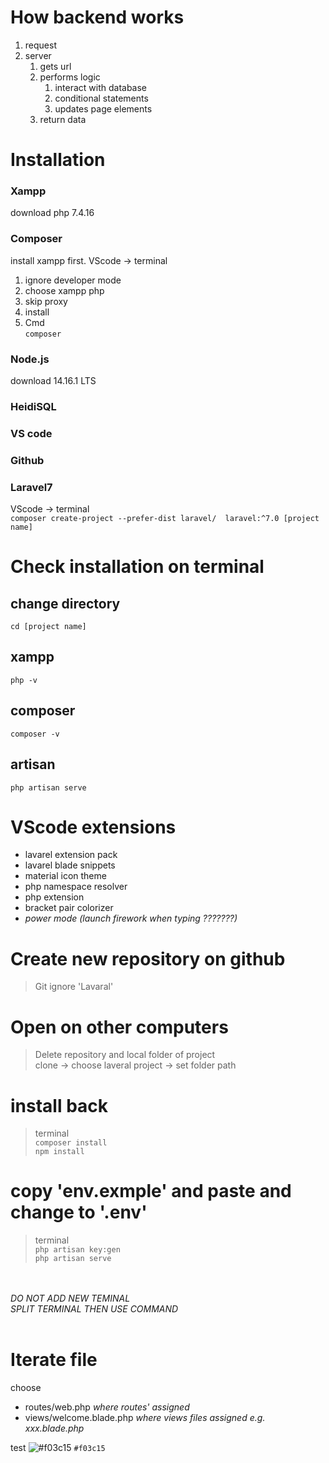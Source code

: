 # How backend works
1. request <br>
2. server <br>
   1. gets url <br>
   2. performs logic <br>
       1. interact with database <br>
       2. conditional statements <br>
       3. updates page elements <br>
   3. return data



# Installation
### Xampp
 download php 7.4.16

### Composer
 install xampp first. VScode -> terminal <br>
1. ignore developer mode
2. choose xampp php
3. skip proxy
4. install
5. Cmd <br>
`composer`

### Node.js
   download 14.16.1 LTS

### HeidiSQL

### VS code

### Github
### Laravel7
   VScode -> terminal <br>
`composer create-project --prefer-dist laravel/  laravel:^7.0 [project name]`



# Check installation on terminal
## change directory 
`cd [project name]` <br>
## xampp
`php -v` <br>
## composer
`composer -v` <br>
## artisan
`php artisan serve` <br>



# VScode extensions
- lavarel extension pack
- lavarel blade snippets
- material icon theme
- php namespace resolver
- php extension
- bracket pair colorizer
- *power mode (launch firework when typing ???????)*



# Create new repository on github
> Git ignore 'Lavaral'



# Open on other computers
> Delete repository and local folder of project <br>
> clone -> choose laveral project -> set folder path 


# install back
> terminal <br>
`composer install` <br>
`npm install`

# copy 'env.exmple' and paste and change to '.env'
> terminal <br>
`php artisan key:gen` <br>
`php artisan serve`



<br><br>
*DO NOT ADD NEW TEMINAL* <br>
*SPLIT TERMINAL THEN USE COMMAND*
<br><br>


# Iterate file
choose
- routes/web.php  *where routes' assigned*
- views/welcome.blade.php *where views files assigned* *e.g. xxx.blade.php*




test
![#f03c15](https://via.placeholder.com/15/f03c15/000000?text=+) `#f03c15`
